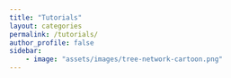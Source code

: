 ```yaml
---
title: "Tutorials"
layout: categories
permalink: /tutorials/
author_profile: false
sidebar:
    - image: "assets/images/tree-network-cartoon.png"
---
```

